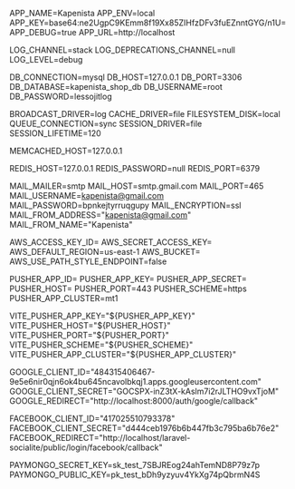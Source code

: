 APP_NAME=Kapenista
APP_ENV=local
APP_KEY=base64:ne2UgpC9KEmm8f19Xx85ZIHfzDFv3fuEZnntGYG/n1U=
APP_DEBUG=true
APP_URL=http://localhost

LOG_CHANNEL=stack
LOG_DEPRECATIONS_CHANNEL=null
LOG_LEVEL=debug

DB_CONNECTION=mysql
DB_HOST=127.0.0.1
DB_PORT=3306
DB_DATABASE=kapenista_shop_db
DB_USERNAME=root
DB_PASSWORD=lessojitlog

BROADCAST_DRIVER=log
CACHE_DRIVER=file
FILESYSTEM_DISK=local
QUEUE_CONNECTION=sync
SESSION_DRIVER=file
SESSION_LIFETIME=120

MEMCACHED_HOST=127.0.0.1

REDIS_HOST=127.0.0.1
REDIS_PASSWORD=null
REDIS_PORT=6379

MAIL_MAILER=smtp
MAIL_HOST=smtp.gmail.com
MAIL_PORT=465
MAIL_USERNAME=kapenista@gmail.com
MAIL_PASSWORD=bpnkejtyrruqgupy
MAIL_ENCRYPTION=ssl
MAIL_FROM_ADDRESS="kapenista@gmail.com"
MAIL_FROM_NAME="Kapenista"

AWS_ACCESS_KEY_ID=
AWS_SECRET_ACCESS_KEY=
AWS_DEFAULT_REGION=us-east-1
AWS_BUCKET=
AWS_USE_PATH_STYLE_ENDPOINT=false

PUSHER_APP_ID=
PUSHER_APP_KEY=
PUSHER_APP_SECRET=
PUSHER_HOST=
PUSHER_PORT=443
PUSHER_SCHEME=https
PUSHER_APP_CLUSTER=mt1

VITE_PUSHER_APP_KEY="${PUSHER_APP_KEY}"
VITE_PUSHER_HOST="${PUSHER_HOST}"
VITE_PUSHER_PORT="${PUSHER_PORT}"
VITE_PUSHER_SCHEME="${PUSHER_SCHEME}"
VITE_PUSHER_APP_CLUSTER="${PUSHER_APP_CLUSTER}"

GOOGLE_CLIENT_ID="484315406467-9e5e6nir0qjn6ok4bu645ncavolbkqj1.apps.googleusercontent.com"
GOOGLE_CLIENT_SECRET="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"
GOOGLE_REDIRECT="http://localhost:8000/auth/google/callback"

FACEBOOK_CLIENT_ID="417025510793378"
FACEBOOK_CLIENT_SECRET="d444ceb1976b6b447fb3c795ba6b76e2"
FACEBOOK_REDIRECT="http://localhost/laravel-socialite/public/login/facebook/callback"

PAYMONGO_SECRET_KEY=sk_test_7SBJREog24ahTemND8P79z7p
PAYMONGO_PUBLIC_KEY=pk_test_bDh9yzyuv4YkXg74pQbrmN4S
